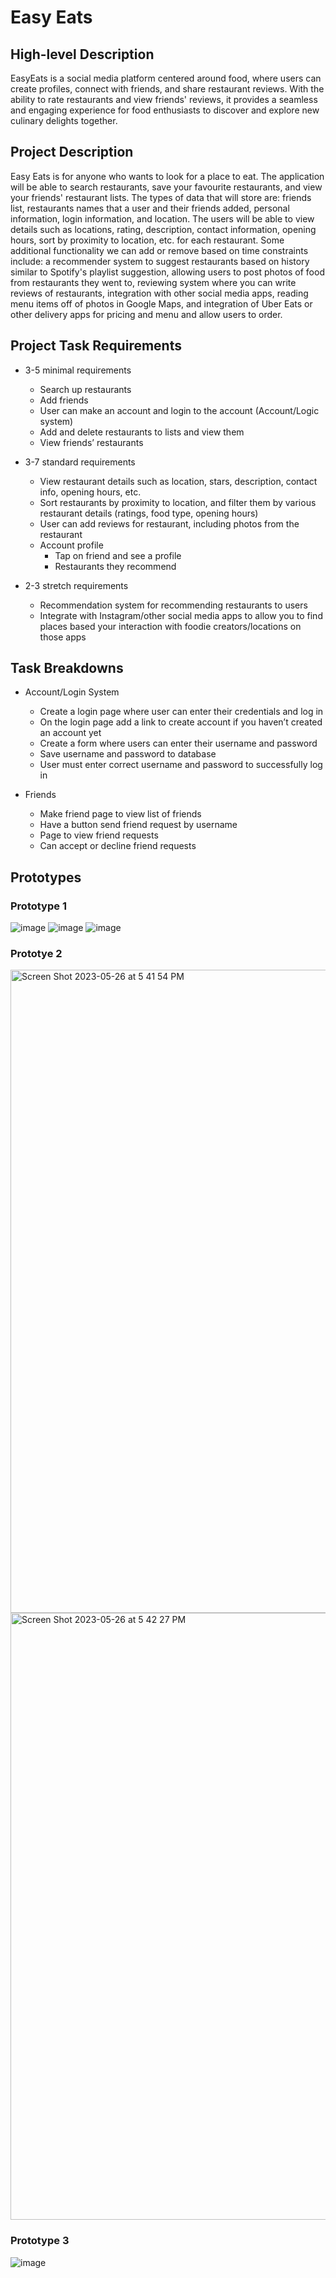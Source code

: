 # Easy Eats

## High-level Description

EasyEats is a social media platform centered around food, where users can create profiles, connect with friends, and share restaurant reviews. With the ability to rate restaurants and view friends' reviews, it provides a seamless and engaging experience for food enthusiasts to discover and explore new culinary delights together.

## Project Description

Easy Eats is for anyone who wants to look for a place to eat. The application will be able to search restaurants, save your favourite restaurants, and view your friends' restaurant lists. The types of data that will store are: friends list, restaurants names that a user and their friends added, personal information, login information, and location. The users will be able to view details such as locations, rating, description, contact information, opening hours, sort by proximity to location, etc. for each restaurant. Some additional functionality we can add or remove based on time constraints include: a recommender system to suggest restaurants based on history similar to Spotify's playlist suggestion, allowing users to post photos of food from restaurants they went to, reviewing system where you can write reviews of restaurants, integration with other social media apps, reading menu items off of photos in Google Maps, and integration of Uber Eats or other delivery apps for pricing and menu and allow users to order.

## Project Task Requirements
- 3-5 minimal requirements
  - Search up restaurants 
  - Add friends
  - User can make an account and login to the account (Account/Logic system)
  - Add and delete restaurants to lists and view them
  - View friends’ restaurants

- 3-7 standard requirements
  - View restaurant details such as location, stars, description, contact info, opening hours, etc.
  - Sort restaurants by proximity to location, and filter them by various restaurant details (ratings, food type, opening hours)
  - User can add reviews for restaurant, including photos from the restaurant 
  - Account profile
    - Tap on friend and see a profile
    - Restaurants they recommend

- 2-3 stretch requirements
  - Recommendation system for recommending restaurants to users
  - Integrate with Instagram/other social media apps to allow you to find places based your interaction with foodie creators/locations on those apps

## Task Breakdowns
- Account/Login System
  - Create a login page where user can enter their credentials and log in
  - On the login page add a link to create account if you haven’t created an account yet 
  - Create a form where users can enter their username and password
  - Save username and password to database
  - User must enter correct username and password to successfully log in

- Friends
  - Make friend page to view list of friends
  - Have a button send friend request by username
  - Page to view friend requests
  - Can accept or decline friend requests

## Prototypes
### Prototype 1
![image](https://github.com/wonhakchoi/Epic-Project-Group/assets/64765407/41226d51-a2d4-4d39-8513-821f884036ca)
![image](https://github.com/wonhakchoi/Epic-Project-Group/assets/64765407/6b3a0135-32dd-4a94-b670-a288e74a68ce)
![image](https://github.com/wonhakchoi/Epic-Project-Group/assets/64765407/1ddebd3c-0a81-4235-806b-52a0faa317c0)

### Prototye 2
<img width="1029" alt="Screen Shot 2023-05-26 at 5 41 54 PM" src="https://github.com/wonhakchoi/Epic-Project-Group/assets/64765407/9c4b3203-8c6d-4d84-907a-858e3a80b208">
<img width="971" alt="Screen Shot 2023-05-26 at 5 42 27 PM" src="https://github.com/wonhakchoi/Epic-Project-Group/assets/64765407/6b377ca7-327e-4e98-823d-6bf226da5012">

### Prototype 3
![image](https://github.com/wonhakchoi/Epic-Project-Group/assets/64765407/a6bd0c5c-2256-4b55-a421-5deea484e5f3)




